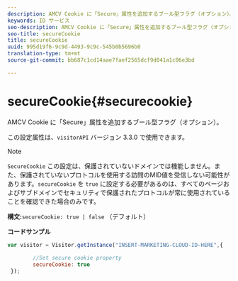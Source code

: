 ```yaml
---
description: AMCV Cookie に「Secure」属性を追加するブール型フラグ（オプション）。
keywords: ID サービス
seo-description: AMCV Cookie に「Secure」属性を追加するブール型フラグ（オプション）。
seo-title: secureCookie
title: secureCookie
uuid: 995d19f6-9c9d-4493-9c9c-545b0b5696b0
translation-type: tm+mt
source-git-commit: bb687c1cd14aae7faef2565dcf9d041a1c06e3bd

---
```



# secureCookie{#securecookie}

AMCV Cookie に「Secure」属性を追加するブール型フラグ（オプション）。

この設定属性は、`visitorAPI` バージョン 3.3.0 で使用できます。

>[!NOTE]
>
>`SecureCookie` この設定は、保護されていないドメインでは機能しません。また、保護されていないプロトコルを使用する訪問のMID値を受信しない可能性があります。`secureCookie` を `true` に設定する必要があるのは、すべてのページおよびサブドメインでセキュリティで保護されたプロトコルが常に使用されていることを確認できた場合のみです。

**構文:**`secureCookie: true | false` （デフォルト）

**コードサンプル**

```js
var visitor = Visitor.getInstance("INSERT-MARKETING-CLOUD-ID-HERE",{ 
 
        //Set secure cookie property 
        secureCookie: true 
 });
```

